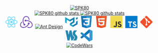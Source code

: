 <!-- ./STAT -->

<div align="center">
    <a href="https://github.com/SPK80?tab=repositories">
        <img src="https://github-readme-streak-stats.herokuapp.com/?user=SPK80&hide_border=true&stroke=888&ring=494&fire=D70&currStreakNum=D70&sideNums=888&dates=888&sideLabels=888&currStreakLabel=494&background=0000"
             title="SPK80" alt="SPK80"
             width="60%"/>
    </a>
</div>

<div align="center">
    <a href="https://github.com/SPK80?tab=repositories">
        <img src="https://github-readme-stats.vercel.app/api?username=SPK80&show_icons=true&count_private=true&hide_border=true&title_color=494&text_color=888&icon_color=494&bg_color=0000"
             title="SPK80 github stats" alt="SPK80 github stats"
             width="49%" height="200"/>
    </a>
    <a href="https://github.com/SPK80?tab=repositories">
        <img src="https://github-readme-stats.vercel.app/api/top-langs/?username=SPK80&layout=compact&hide_border=true&title_color=494&text_color=888&bg_color=0000"
             title="SPK80 github stats" alt="SPK80 github stats"
             width="41%" height="200"/>
    </a>
</div>
<!-- ./STATS  -->

<div align="center">
    <a href="https://reactjs.org/">
        <img src="https://github.com/devicons/devicon/blob/master/icons/react/react-original.svg"
             title="React" alt="React"
             width="40" height="40"/></a>&nbsp;
    <a href="https://redux.js.org/">
        <img src="https://github.com/devicons/devicon/blob/master/icons/redux/redux-original.svg"
             title="Redux" alt="Redux"
             width="40" height="40"/></a>&nbsp;
    <a href="https://ant.design/">
        <img src="https://gw.alipayobjects.com/zos/rmsportal/KDpgvguMpGfqaHPjicRK.svg"
             title="Ant Design" alt="Ant Design"
             width="40" height="40"/></a>&nbsp;
    <a href="https://mui.com/">
        <img src="https://github.com/devicons/devicon/blob/master/icons/materialui/materialui-original.svg"
             title="Material UI" alt="Material UI"
             width="40" height="40"/></a>&nbsp;
    <a href="https://en.wikipedia.org/wiki/CSS">
        <img src="https://github.com/devicons/devicon/blob/master/icons/css3/css3-original.svg"
             title="CSS3" alt="CSS"
             width="40" height="40"/></a>&nbsp;
    <a href="https://en.wikipedia.org/wiki/HTML">
        <img src="https://github.com/devicons/devicon/blob/master/icons/html5/html5-original.svg"
             title="HTML5" alt="HTML"
             width="40" height="40"/></a>&nbsp;
    <a href="https://en.wikipedia.org/wiki/JavaScript">
        <img src="https://github.com/devicons/devicon/blob/master/icons/javascript/javascript-original.svg"
             title="JavaScript" alt="JavaScript"
             width="40" height="40"/></a>&nbsp;
    <a href="https://www.typescriptlang.org/">
        <img src="https://github.com/devicons/devicon/blob/master/icons/typescript/typescript-original.svg"
             title="TypeScript" alt="TypeScript"
             width="40" height="40"/></a>&nbsp;
    <a href="https://git-scm.com/">
        <img src="https://github.com/devicons/devicon/blob/master/icons/git/git-original.svg"
             title="Git" alt="Git"
             width="40" height="40"/></a>&nbsp;
    <a href="https://www.jetbrains.com/webstorm/">
        <img src="https://github.com/devicons/devicon/blob/master/icons/webstorm/webstorm-plain.svg"
             title="WebStorm" alt="WebStorm"
             width="40" height="40"/></a>&nbsp;
    <a href="https://code.visualstudio.com/">
        <img src="https://github.com/devicons/devicon/blob/master/icons/vscode/vscode-original.svg"
             title="VSCode" alt="VSCode"
             width="40" height="40"/></a>&nbsp;

</div>
<div align="center">
    <a href="https://www.codewars.com/users/SPK80">
        <img src="https://www.codewars.com/users/SPK80/badges/small"
             title="CodeWars" alt="CodeWars"/>
    </a>

</div>


<!--
**SPK80/spk80** is a ✨ _special_ ✨ repository because its `README.md` (this file) appears on your GitHub profile.

Here are some ideas to get you started:

- 🔭 I’m currently working on ...
- 🌱 I’m currently learning ...
- 👯 I’m looking to collaborate on ...
- 🤔 I’m looking for help with ...
- 💬 Ask me about ...
- 📫 How to reach me: ...
- 😄 Pronouns: ...
- ⚡ Fun fact: ...
-->
